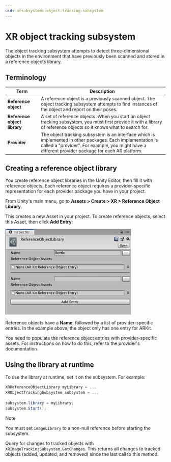 ```yaml
---
uid: arsubsystems-object-tracking-subsystem
---
```

# XR object tracking subsystem

The object tracking subsystem attempts to detect three-dimensional objects in the environment that have previously been scanned and stored in a reference objects library.

## Terminology

|**Term**|**Description**|
|--------|---------------|
|**Reference object**|A reference object is a previously scanned object. The object tracking subsystem attempts to find instances of the object and report on their poses.|
|**Reference object library**|A set of reference objects. When you start an object tracking subsystem, you must first provide it with a library of reference objects so it knows what to search for.|
|**Provider**|The object tracking subsystem is an interface which is implemented in other packages. Each implementation is called a "provider". For example, you might have a different provider package for each AR platform.|

## Creating a reference object library

You create reference object libraries in the Unity Editor, then fill it with reference objects. Each reference object requires a provider-specific representation for each provider package you have in your project.

From Unity's main menu, go to **Assets &gt; Create &gt; XR &gt; Reference Object Library**.

This creates a new Asset in your project. To create reference objects, select this Asset, then click **Add Entry**:

![A reference object library](images/reference-object-library-inspector.png "A reference object library")

Reference objects have a **Name**, followed by a list of provider-specific entries. In the example above, the object only has one entry for ARKit.

You need to populate the reference object entries with provider-specific assets. For instructions on how to do this, refer to the provider's documentation.

## Using the library at runtime

To use the library at runtime, set it on the subsystem. For example:

```csharp
XRReferenceObjectLibrary myLibrary = ...
XRObjectTrackingSubsystem subsystem = ...

subsystem.library = myLibrary;
subsystem.Start();
```

> [!NOTE]
> You must set `imageLibrary` to a non-null reference before starting the subsystem.

Query for changes to tracked objects with `XRImageTrackingSubsystem.GetChanges`. This returns all changes to tracked objects (added, updated, and removed) since the last call to this method.
